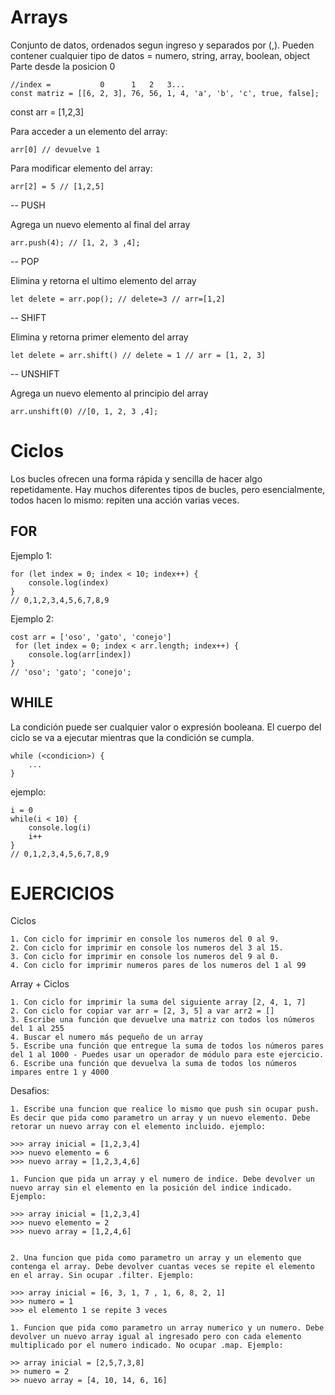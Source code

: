 # Arrays

Conjunto de datos, ordenados segun ingreso y separados por (,). 
Pueden contener cualquier tipo de datos = numero, string, array, boolean, object
Parte desde la posicion 0

    //index =           0      1   2   3...
    const matriz = [[6, 2, 3], 76, 56, 1, 4, 'a', 'b', 'c', true, false];


const arr = [1,2,3]

Para acceder a un elemento del array:

    arr[0] // devuelve 1

Para modificar elemento del array:

    arr[2] = 5 // [1,2,5]

-- PUSH

Agrega un nuevo elemento al final del array

    arr.push(4); // [1, 2, 3 ,4];

-- POP

Elimina y retorna el ultimo elemento del array

    let delete = arr.pop(); // delete=3 // arr=[1,2]

-- SHIFT

Elimina y retorna primer elemento del array

    let delete = arr.shift() // delete = 1 // arr = [1, 2, 3]

-- UNSHIFT

Agrega un nuevo elemento al principio del array

    arr.unshift(0) //[0, 1, 2, 3 ,4];


# Ciclos

Los bucles ofrecen una forma rápida y sencilla de hacer algo repetidamente. Hay muchos diferentes tipos de bucles, pero esencialmente, todos hacen lo mismo: repiten una acción varias veces.

## FOR

Ejemplo 1:

    for (let index = 0; index < 10; index++) {
        console.log(index)
    }
    // 0,1,2,3,4,5,6,7,8,9

Ejemplo 2:

    cost arr = ['oso', 'gato', 'conejo']
     for (let index = 0; index < arr.length; index++) {
        console.log(arr[index])
    }
    // 'oso'; 'gato'; 'conejo';
    
## WHILE

La condición puede ser cualquier valor o expresión booleana. El cuerpo del ciclo se va a ejecutar mientras que la condición se cumpla. 

    while (<condicion>) {
        ...
    }

ejemplo:

    i = 0
    while(i < 10) {
        console.log(i)
        i++
    } 
    // 0,1,2,3,4,5,6,7,8,9

# EJERCICIOS

Ciclos

    1. Con ciclo for imprimir en console los numeros del 0 al 9.
    2. Con ciclo for imprimir en console los numeros del 3 al 15.
    3. Con ciclo for imprimir en console los numeros del 9 al 0.
    4. Con ciclo for imprimir numeros pares de los numeros del 1 al 99

Array + Ciclos

    1. Con ciclo for imprimir la suma del siguiente array [2, 4, 1, 7]
    2. Con ciclo for copiar var arr = [2, 3, 5] a var arr2 = [] 
    3. Escribe una función que devuelve una matriz con todos los números del 1 al 255
    4. Buscar el numero más pequeño de un array
    5. Escribe una función que entregue la suma de todos los números pares del 1 al 1000 - Puedes usar un operador de módulo para este ejercicio.
    6. Escribe una función que devuelva la suma de todos los números impares entre 1 y 4000

Desafios:

    1. Escribe una funcion que realice lo mismo que push sin ocupar push. Es decir que pida como parametro un array y un nuevo elemento. Debe retorar un nuevo array con el elemento incluido. ejemplo:

    >>> array inicial = [1,2,3,4]
    >>> nuevo elemento = 6
    >>> nuevo array = [1,2,3,4,6]

    1. Funcion que pida un array y el numero de indice. Debe devolver un nuevo array sin el elemento en la posición del indice indicado. Ejemplo:

    >>> array inicial = [1,2,3,4]
    >>> nuevo elemento = 2
    >>> nuevo array = [1,2,4,6]


    2. Una funcion que pida como parametro un array y un elemento que contenga el array. Debe devolver cuantas veces se repite el elemento en el array. Sin ocupar .filter. Ejemplo:

    >>> array inicial = [6, 3, 1, 7 , 1, 6, 8, 2, 1]
    >>> numero = 1
    >>> el elemento 1 se repite 3 veces

    1. Funcion que pida como parametro un array numerico y un numero. Debe devolver un nuevo array igual al ingresado pero con cada elemento multiplicado por el numero indicado. No ocupar .map. Ejemplo:

    >> array inicial = [2,5,7,3,8]
    >> numero = 2
    >> nuevo array = [4, 10, 14, 6, 16]
   